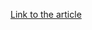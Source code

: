 [Link to the article](https://cybersecuritynews.com/malware-operators-collaborate-with-covert-north-korean-it-workers/)
